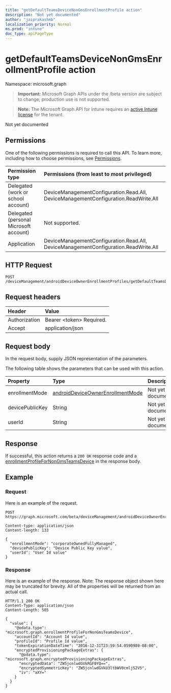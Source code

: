 ```yaml
---
title: "getDefaultTeamsDeviceNonGmsEnrollmentProfile action"
description: "Not yet documented"
author: "jaiprakashmb"
localization_priority: Normal
ms.prod: "intune"
doc_type: apiPageType
---
```


# getDefaultTeamsDeviceNonGmsEnrollmentProfile action

Namespace: microsoft.graph

> **Important:** Microsoft Graph APIs under the /beta version are subject to change; production use is not supported.

> **Note:** The Microsoft Graph API for Intune requires an [active Intune license](https://go.microsoft.com/fwlink/?linkid=839381) for the tenant.

Not yet documented

## Permissions
One of the following permissions is required to call this API. To learn more, including how to choose permissions, see [Permissions](/graph/permissions-reference).

|Permission type|Permissions (from least to most privileged)|
|:---|:---|
|Delegated (work or school account)|DeviceManagementConfiguration.Read.All, DeviceManagementConfiguration.ReadWrite.All|
|Delegated (personal Microsoft account)|Not supported.|
|Application|DeviceManagementConfiguration.Read.All, DeviceManagementConfiguration.ReadWrite.All|

## HTTP Request
<!-- {
  "blockType": "ignored"
}
-->
``` http
POST /deviceManagement/androidDeviceOwnerEnrollmentProfiles/getDefaultTeamsDeviceNonGmsEnrollmentProfile
```

## Request headers
|Header|Value|
|:---|:---|
|Authorization|Bearer &lt;token&gt; Required.|
|Accept|application/json|

## Request body
In the request body, supply JSON representation of the parameters.

The following table shows the parameters that can be used with this action.

|Property|Type|Description|
|:---|:---|:---|
|enrollmentMode|[androidDeviceOwnerEnrollmentMode](../resources/intune-androidforwork-androiddeviceownerenrollmentmode.md)|Not yet documented|
|devicePublicKey|String|Not yet documented|
|userId|String|Not yet documented|



## Response
If successful, this action returns a `200 OK` response code and a [enrollmentProfileForNonGmsTeamsDevice](../resources/intune-androidforwork-enrollmentprofilefornongmsteamsdevice.md) in the response body.

## Example

### Request
Here is an example of the request.
``` http
POST https://graph.microsoft.com/beta/deviceManagement/androidDeviceOwnerEnrollmentProfiles/getDefaultTeamsDeviceNonGmsEnrollmentProfile

Content-type: application/json
Content-length: 133

{
  "enrollmentMode": "corporateOwnedFullyManaged",
  "devicePublicKey": "Device Public Key value",
  "userId": "User Id value"
}
```

### Response
Here is an example of the response. Note: The response object shown here may be truncated for brevity. All of the properties will be returned from an actual call.
``` http
HTTP/1.1 200 OK
Content-Type: application/json
Content-Length: 505

{
  "value": {
    "@odata.type": "microsoft.graph.enrollmentProfileForNonGmsTeamsDevice",
    "accountId": "Account Id value",
    "profileId": "Profile Id value",
    "tokenExpirationDateTime": "2016-12-31T23:59:54.0590989-08:00",
    "encryptedProvisioningPackageExtras": {
      "@odata.type": "microsoft.graph.encryptedProvisioningPackageExtras",
      "encryptedData": "ZW5jcnlwdGVkRGF0YQ==",
      "encryptedSymmetricKey": "ZW5jcnlwdGVkU3ltbWV0cmljS2V5",
      "iv": "aXY="
    }
  }
}
```
